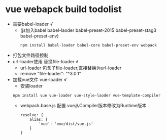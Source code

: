 #  vue webapck build todolist
- 需要babel-loader √
  - (js加入babel babel-laoder babel-preset-2015 babel-preset-stag3  babel-preset-env)
    ```
    npm install babel-loader babel-core babel-preset-env webpack
    ```
- 打包文件路径控制
- url-loader使用 替换file-loader √
  - url-loader 包含了file-loader,直接替换为url-loader 
  - remove "file-loader": "^3.0.1"
- 加载vue文件 vue-loader √
  - 安装loader
  ```
  npm install vue vue-loader vue-style-laoder vue-template-compiler
  ```
  - webpack.base.js 配置 vue从Compiler版本修改为Runtime版本
    ```
    resolve: {
        alias: {
            'vue': 'vue/dist/vue.js'
        }
    }
    ```





  